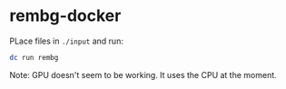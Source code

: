 # rembg-docker
 
 PLace files in `./input` and run:

```sh
dc run rembg
```

Note: GPU doesn't seem to be working. It uses the CPU at the moment.
